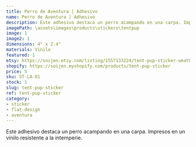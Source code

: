 ```yaml
---
title: Perro de Aventura | Adhesivo
name: Perro de Aventura | Adhesivo
description: Este adhesivo destaca un perro acampando en una carpa. Impresos en un vínilo resistente a la intemperie.
imagePath: \assets\images\products\stickers\tentpup
image: 1
image2: 1
dimensions: 4" x 2.4"
materials: Vínilo
featured: 1
etsy: https://soijen.etsy.com/listing/1557133224/tent-pup-sticker-weatherproof-vinyl?utm_source=Copy&utm_medium=ListingManager&utm_campaign=Share&utm_term=so.lmsm&share_time=1695262782962
shopify: https://soijen.myshopify.com/products/tent-pup-sticker
price: 5
sku: ST-LA-01
stock: 1
slug: tent-pup-sticker
ref: tent-pup-sticker
category:
- sticker
- flat-design
- aventura
---
```

Este adhesivo destaca un perro acampando en una carpa. Impresos en un vínilo resistente a la intemperie.
